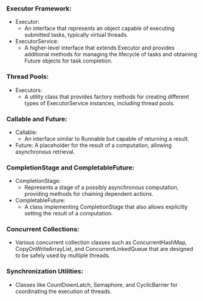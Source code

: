 ### Executor Framework:
- Executor: 
  - An interface that represents an object capable of executing submitted tasks, typically virtual threads.
- ExecutorService: 
  - A higher-level interface that extends Executor and provides additional methods for managing the lifecycle of tasks and obtaining Future objects for task completion.

### Thread Pools:
- Executors: 
  - A utility class that provides factory methods for creating different types of ExecutorService instances, including thread pools.
### Callable and Future:
- Callable: 
  - An interface similar to Runnable but capable of returning a result.
- Future: A placeholder for the result of a computation, allowing asynchronous retrieval.
### CompletionStage and CompletableFuture:
- CompletionStage: 
  - Represents a stage of a possibly asynchronous computation, providing methods for chaining dependent actions.
- CompletableFuture: 
  - A class implementing CompletionStage that also allows explicitly setting the result of a computation.
### Concurrent Collections:
- Various concurrent collection classes such as ConcurrentHashMap, CopyOnWriteArrayList, and ConcurrentLinkedQueue that are designed to be safely used by multiple threads.
### Synchronization Utilities:
- Classes like CountDownLatch, Semaphore, and CyclicBarrier for coordinating the execution of threads.